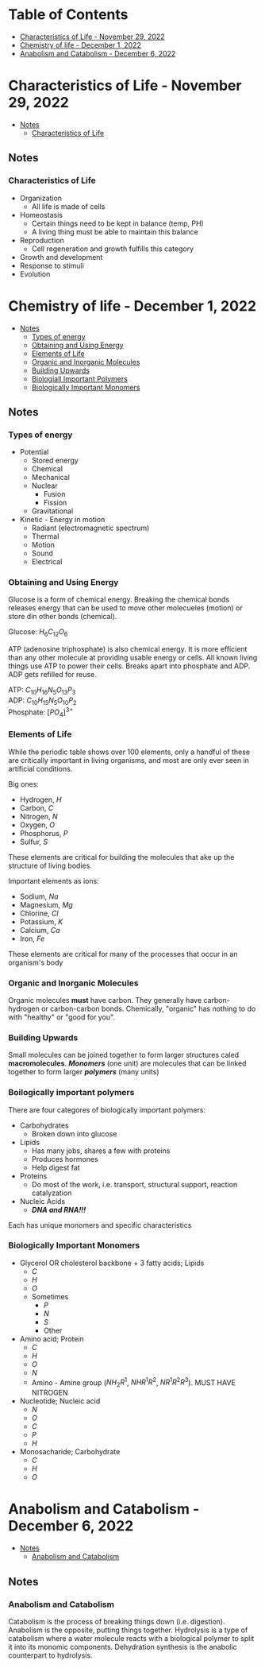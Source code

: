 # Table of Contents
- [Characteristics of Life - November 29, 2022](#characteristics-of-life---november-29-2022)
- [Chemistry of life - December 1, 2022](#chemistry-of-life---december-1-2022)
- [Anabolism and Catabolism - December 6, 2022](#anabolism-and-catabolism---december-6-2022)
# Characteristics of Life - November 29, 2022
- [Notes](#notes)
    - [Characteristics of Life](#characteristics-of-life)
## Notes
### Characteristics of Life
- Organization
    - All life is made of cells
- Homeostasis
    - Certain things need to be kept in balance (temp, PH)
    - A living thing must be able to maintain this balance
- Reproduction
    - Cell regeneration and growth fulfills this category
- Growth and development
- Response to stimuli
- Evolution

# Chemistry of life - December 1, 2022
- [Notes](#notes-1)
    - [Types of energy](#types-of-energy)
    - [Obtaining and Using Energy](#obtaining-and-using-energy)
    - [Elements of Life](#elements-of-life)
    - [Organic and Inorganic Molecules](#organic-and-inorganic-molecules)
    - [Building Upwards](#building-upwards)
    - [Biologiall Important Polymers](#boilogically-important-polymers)
    - [Biologically Important Monomers](#biologically-important-monomers)
## Notes
### Types of energy
- Potential
    - Stored energy
    - Chemical
    - Mechanical
    - Nuclear
        - Fusion
        - Fission
    - Gravitational
- Kinetic - Energy in motion
    - Radiant (electromagnetic spectrum)
    - Thermal
    - Motion
    - Sound
    - Electrical

### Obtaining and Using Energy
Glucose is a form of chemical energy. Breaking the chemical bonds releases energy that can be used to move other molecueles (motion) or store din other bonds (chemical).

Glucose: $H_6C_{12}O_6$

ATP (adenosine triphosphate) is also chemical energy. It is more efficient than any other molecule at providing usable energy or cells. All known living things use ATP to power their cells. Breaks apart into phosphate and ADP. ADP gets refilled for reuse. 

ATP: $C_{10}H_{16}N_5O_{13}P_3$  
ADP: $C_{10}H_{15}N_5O_{10}P_2$  
Phosphate: $[PO_4]^{3+}$

### Elements of Life
While the periodic table shows over 100 elements, only a handful of these are critically important in living organisms, and most are only ever seen in artificial conditions.

Big ones:
- Hydrogen, $H$
- Carbon, $C$
- Nitrogen, $N$
- Oxygen, $O$
- Phosphorus, $P$
- Sulfur, $S$

These elements are critical for building the molecules that ake up the structure of living bodies.

Important elements as ions:
- Sodium, $Na$
- Magnesium, $Mg$
- Chlorine, $Cl$
- Potassium, $K$
- Calcium, $Ca$
- Iron, $Fe$

These elements are critical for many of the processes that occur in an organism's body

### Organic and Inorganic Molecules
Organic molecules **must** have carbon. They generally have carbon-hydrogen or carbon-carbon bonds. Chemically, "organic" has nothing to do with "healthy" or "good for you".

### Building Upwards
Small molecules can be joined together to form larger structures caled **macromolecules**. ***Monomers*** (one unit) are molecules that can be linked together to form larger ***polymers*** (many units)

### Boilogically important polymers
There are four categores of biologically important polymers:
- Carbohydrates
    - Broken down into glucose
- Lipids
    - Has many jobs, shares a few with proteins
    - Produces hormones
    - Help digest fat
- Proteins
    - Do most of the work, i.e. transport, structural support, reaction catalyzation
- Nucleic Acids
    - ***DNA and RNA!!!***

Each has unique monomers and specific characteristics

### Biologically Important Monomers
- Glycerol OR cholesterol backbone + 3 fatty acids; Lipids
    - $C$
    - $H$
    - $O$
    - Sometimes
        - $P$
        - $N$
        - $S$
        - Other
- Amino acid; Protein
    - $C$
    - $H$
    - $O$
    - $N$
    - Amino - Amine group ($NH_2R^1$, $NHR^1R^2$, $NR^1R^2R^3$). MUST HAVE NITROGEN
- Nucleotide; Nucleic acid
    - $N$
    - $O$
    - $C$
    - $P$
    - $H$
- Monosacharide; Carbohydrate
    - $C$
    - $H$
    - $O$

# Anabolism and Catabolism - December 6, 2022
- [Notes](#notes-2)
    - [Anabolism and Catabolism](#anabolism-and-catabolism)
## Notes
### Anabolism and Catabolism
Catabolism is the process of breaking things down (i.e. digestion). Anabolism is the opposite, putting things together. Hydrolysis is a type of catabolism where a water molecule reacts with a biological polymer to split it into its monomic components. Dehydration synthesis is the anabolic counterpart to hydrolysis.